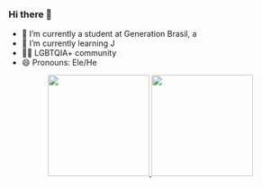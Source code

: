 ### Hi there 👋
- 🌱 I’m currently a student at Generation Brasil, a
- 🌱 I’m currently learning J
- 🏳‍🌈 LGBTQIA+ community
- 😄 Pronouns: Ele/He
 
<div align="center">
  <a href="https://github.com/DomLucaz">
  <img height="180em" src="https://github-readme-stats.vercel.app/api?username=domlucaz&show_icons=true&theme=dracula&include_all_commits=true&count_private=true"/>
  <img height="180em" src="https://github-readme-stats.vercel.app/api/top-langs/?username=domlucaz&layout=compact&langs_count=7&theme=dracula"/>
</div>


